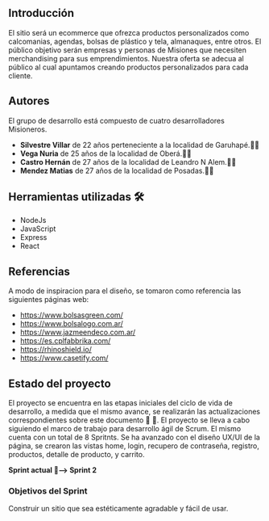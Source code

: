 ## Introducción

El sitio será un ecommerce que ofrezca productos personalizados como calcomanias, agendas, bolsas de plástico y tela, almanaques, entre otros.
El público objetivo serán empresas y personas de Misiones que necesiten merchandising para sus emprendimientos.
Nuestra oferta se adecua al público al cual apuntamos creando productos personalizados para cada cliente.


## Autores

El grupo de desarrollo está compuesto de cuatro desarrolladores Misioneros.
* **Silvestre Villar** de 22 años perteneciente a la localidad de Garuhapé.:man_technologist:
* **Vega Nuria**  de 25 años de la localidad de Oberá.:woman_technologist:
* **Castro Hernán** de 27 años de la localidad de Leandro N Alem.:man_technologist:
* **Mendez Matias**  de 27 años de la localidad de Posadas.:man_technologist:

## Herramientas utilizadas :hammer_and_wrench:

* NodeJs
* JavaScript
* Express
* React

## Referencias
A modo de inspiracion para el diseño, se tomaron como referencia las siguientes páginas web:
- https://www.bolsasgreen.com/
- https://www.bolsalogo.com.ar/
- https://www.jazmeendeco.com.ar/
- https://es.cplfabbrika.com/
- https://rhinoshield.io/
- https://www.casetify.com/

## Estado del proyecto
El proyecto se encuentra en las etapas iniciales del ciclo de vida de desarrollo, a medida que el mismo avance, se realizarán las actualizaciones correspondientes sobre este documento :memo:
:pencil:.
El proyecto se lleva a cabo siguiendo el marco de trabajo para desarrollo ágil de Scrum. El mismo cuenta con un total de 8 Spritnts.
Se ha avanzado con el diseño UX/UI de la página, se crearon las vistas home, login, recupero de contraseña, registro, productos, detalle de producto, y carrito.

**Sprint actual :arrows_counterclockwise:--> Sprint 2**

### Objetivos del Sprint
Construir un sitio que sea estéticamente agradable y fácil de usar.

